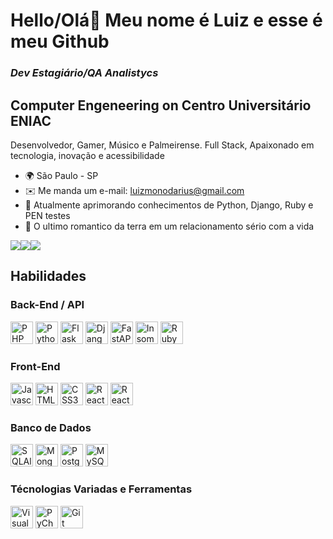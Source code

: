 Hello/Olá👋 Meu nome é Luiz e esse é meu Github
==================================
### *Dev Estagiário/QA Analistycs*


Computer Engeneering on Centro Universitário ENIAC
--------------------

Desenvolvedor, Gamer, Músico e Palmeirense. Full Stack, Apaixonado em tecnologia, inovação e acessibilidade

*   🌍  São Paulo - SP
*   ✉️  Me manda um e-mail: [luizmonodarius@gmail.com](mailto:luizmonodarius@gmail.com)
*   🧠  Atualmente aprimorando conhecimentos de Python, Django, Ruby e PEN testes 
*   💍  O ultimo romantico da terra em um relacionamento sério com a vida

<a href="https://www.twitter.com/Eltoplaner2" target="_blank" rel="noreferrer"><img
src="https://img.shields.io/twitter/follow/Eltoplaner2?logo=twitter&style=for-the-badge&color=a855f7&labelColor=22272e"
/></a><a href="https://www.github.com/LuizVithor" target="_blank" rel="noreferrer"><img
src="https://img.shields.io/github/followers/LuizVithor?logo=github&style=for-the-badge&color=a855f7&labelColor=22272e" /></a><a href="https://www.twitch.tv/LuizMonoDarius" target="_blank" rel="noreferrer"><img
src="https://img.shields.io/twitch/status/LuizMonoDarius?logo=twitchsx&style=for-the-badge&color=a855f7&labelColor=22272e&label=TWITCH+STATUS" /></a>

## Habilidades

### Back-End / API

<a href="https://www.php.net/" target="_blank" rel="noreferrer"><img src="https://raw.githubusercontent.com/danielcranney/readme-generator/main/public/icons/skills/php-colored.svg" width="36" height="36" alt="PHP" /></a>
<a href="https://www.python.org/" target="_blank" rel="noreferrer"><img src="https://raw.githubusercontent.com/danielcranney/readme-generator/main/public/icons/skills/python-colored.svg" width="36" height="36" alt="Python" /></a>
<a href="https://flask.palletsprojects.com/en/2.0.x/" target="_blank" rel="noreferrer"><img src="https://raw.githubusercontent.com/danielcranney/readme-generator/main/public/icons/skills/flask-colored.svg" width="36" height="36" alt="Flask" /></a>
<a href="https://www.djangoproject.com/" target="_blank" rel="noreferrer"><img src="https://raw.githubusercontent.com/danielcranney/readme-generator/main/public/icons/skills/django-colored.svg" width="36" height="36" alt="Django" /></a>
<a href="https://fastapi.tiangolo.com" target="_blank" rel="noreferrer"><img src="https://cdn.worldvectorlogo.com/logos/fastapi.svg" width="36" height="36" alt="FastAPI" /></a>
<a href="https://insomnia.rest/download" target="_blank" rel="noreferrer"><img src="https://user-images.githubusercontent.com/2575745/67964810-4d9a2980-fbd7-11e9-8cf7-661ded187ee6.png" width="36" height="36" alt="Insomnia" /></a>
<a href="https://www.ruby-lang.org/pt/" target="_blank" rel="noreferrer"><img src="https://upload.wikimedia.org/wikipedia/commons/thumb/7/73/Ruby_logo.svg/640px-Ruby_logo.svg.png" width="36" height="36" alt="Ruby" /></a>

  
### Front-End
 
<a href="https://developer.mozilla.org/en-US/docs/Web/JavaScript" target="_blank" rel="noreferrer"><img src="https://raw.githubusercontent.com/danielcranney/readme-generator/main/public/icons/skills/javascript-colored.svg" width="36" height="36" alt="Javascript" /></a>
<a href="https://developer.mozilla.org/en-US/docs/Glossary/HTML5" target="_blank" rel="noreferrer"><img src="https://raw.githubusercontent.com/danielcranney/readme-generator/main/public/icons/skills/html5-colored.svg" width="36" height="36" alt="HTML5" /></a>
<a href="https://www.w3.org/TR/CSS/#css" target="_blank" rel="noreferrer"><img src="https://raw.githubusercontent.com/danielcranney/readme-generator/main/public/icons/skills/css3-colored.svg" width="36" height="36" alt="CSS3" /></a>
<a href="https://reactjs.org/" target="_blank" rel="noreferrer"><img src="https://raw.githubusercontent.com/danielcranney/readme-generator/main/public/icons/skills/react-colored.svg" width="36" height="36" alt="React" /></a>
<a href="https://reactjs.org/" target="_blank" rel="noreferrer"><img src="https://upload.wikimedia.org/wikipedia/commons/thumb/b/b2/Bootstrap_logo.svg/1200px-Bootstrap_logo.svg.png" width="36" height="36" alt="React" /></a>
 
### Banco de Dados

<a href="https://sqlalchemy.org/" target="_blank" rel="noreferrer"><img src="https://butecotecnologico.com.br/comecando-com-sql-alchemy/sql-alchemy-logo_hu9aaae5cb0138810bd2a9b3020b120bcf_12170_200x200_resize_q90_bgffffff_linear_2.jpg" width="36" height="36" alt="SQLAlchemy" /></a>
<a href="https://www.mongodb.com/pt-br" target="_blank" rel="noreferrer"><img src="https://i.imgur.com/gbi6DYL.png" width="36" height="36" alt="MongoDB" /></a>
<a href="https://www.postgresql.org/docs/" target="_blank" rel="noreferrer"><img src="https://upload.wikimedia.org/wikipedia/commons/thumb/2/29/Postgresql_elephant.svg/1200px-Postgresql_elephant.svg.png" width="36" height="36" alt="PostgreSQL" /></a>
<a href="https://www.mysql.com/" target="_blank" rel="noreferrer"><img src="https://raw.githubusercontent.com/danielcranney/readme-generator/main/public/icons/skills/mysql-colored.svg" width="36" height="36" alt="MySQL" /></a>
  

### Técnologias Variadas e Ferramentas

<a href="https://code.visualstudio.com/" target="_blank" rel="noreferrer"><img src="https://wikiimg.tojsiabtv.com/wikipedia/commons/thumb/9/9a/Visual_Studio_Code_1.35_icon.svg/1200px-Visual_Studio_Code_1.35_icon.svg.png" width="36" height="36" alt="Visual Studio Code" /></a>
<a href="https://www.jetbrains.com/pt-br/pycharm/" target="_blank" rel="noreferrer"><img src="https://resources.jetbrains.com/storage/products/pycharm/img/meta/pycharm_logo_300x300.png" width="36" height="36" alt="PyCharm" /></a>
<a href="https://git-scm.com/" target="_blank" rel="noreferrer"><img src="https://miro.medium.com/max/383/1*co_1qORNdM0PI1nvCp7Iig.png" width="36" height="36" alt="Git" /></a>
